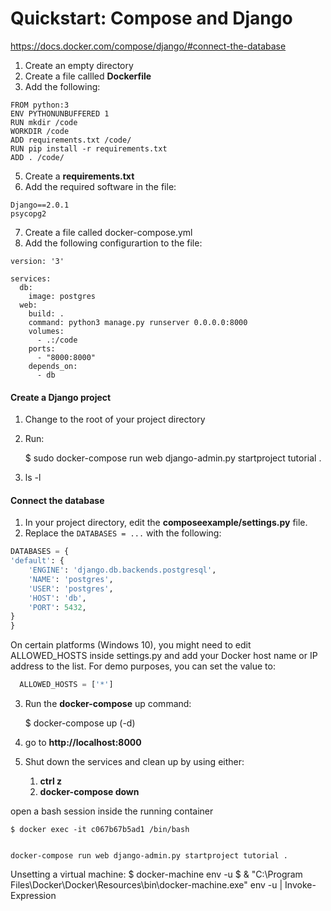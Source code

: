 # Quickstart: Compose and Django
https://docs.docker.com/compose/django/#connect-the-database

1. Create an empty directory
2. Create a file callled __Dockerfile__
3. Add the following:

```docker
FROM python:3
ENV PYTHONUNBUFFERED 1
RUN mkdir /code
WORKDIR /code
ADD requirements.txt /code/
RUN pip install -r requirements.txt
ADD . /code/
```

5. Create a __requirements.txt__
6. Add the required software in the file:

```docker
Django==2.0.1
psycopg2
```

7. Create a file called docker-compose.yml
8.  Add the following configurartion to the file:

```docker
version: '3'

services:
  db:
    image: postgres
  web:
    build: .
    command: python3 manage.py runserver 0.0.0.0:8000
    volumes:
      - .:/code
    ports:
      - "8000:8000"
    depends_on:
      - db
```

#### Create a Django project

1. Change to the root of your project directory
2. Run:

    $ sudo docker-compose run web django-admin.py startproject tutorial .

3. ls -l

#### Connect the database

1. In your project directory, edit the __composeexample/settings.py__ file.
2. Replace the `DATABASES = ...` with the following:

```python
DATABASES = {
'default': {
    'ENGINE': 'django.db.backends.postgresql',
    'NAME': 'postgres',
    'USER': 'postgres',
    'HOST': 'db',
    'PORT': 5432,
}
}
```

On certain platforms (Windows 10), you might need to edit ALLOWED_HOSTS inside settings.py and add your Docker host name or IP address to the list. For demo purposes, you can set the value to:

```python
  ALLOWED_HOSTS = ['*']
```

3. Run the __docker-compose__ up command:

    $ docker-compose up (-d)

4. go to __http://localhost:8000__

5. Shut down the services and clean up by using either:
    1. __ctrl z__
    2. __docker-compose down__

open a bash session inside the running container

    $ docker exec -it c067b67b5ad1 /bin/bash


    docker-compose run web django-admin.py startproject tutorial .









Unsetting a virtual machine:
    $ docker-machine env -u
    $ & "C:\Program Files\Docker\Docker\Resources\bin\docker-machine.exe" env -u | Invoke-Expression
